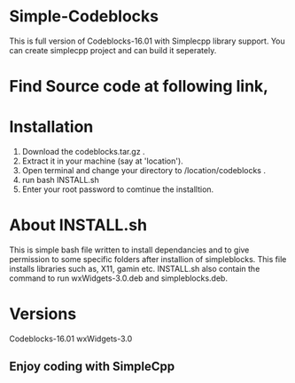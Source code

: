 # Simple-Codeblocks
This is full version of Codeblocks-16.01 with Simplecpp library support. You can create simplecpp project and can build it seperately.


# Find Source code at following link,


# Installation
1. Download the codeblocks.tar.gz .
2. Extract it in your machine (say at 'location').
3. Open terminal and change your directory to /location/codeblocks .
4. run bash INSTALL.sh
5. Enter your root password to comtinue the installtion.

# About INSTALL.sh

This is simple bash file written to install dependancies and to give permission to some specific folders after installion of simpleblocks. This file installs libraries such as, X11, gamin etc.
INSTALL.sh also contain the command to run wxWidgets-3.0.deb and simpleblocks.deb.

# Versions
Codeblocks-16.01
wxWidgets-3.0

## Enjoy coding with SimpleCpp
